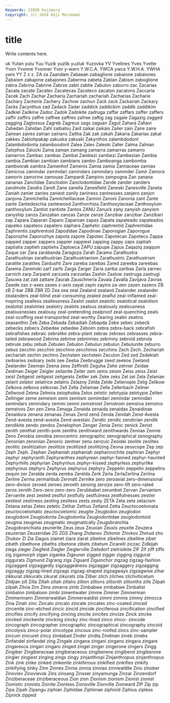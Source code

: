 ```yaml
---
Keywords: 21020 kojimura
Copyright: (C) 2024 Koji Murakami
---
```


# title

Write contents here.



uk Yutan yutu Yuu Yuzik
yuzlik yuzluk Yuzovka YV Yvelines Yves Yvette Yvon Yvonne Yvonner
Yvor y-warn Y.W.C.A. YWCA ywca Y.W.H.A. YWHA ywis YY Z
z z. ZA za Zaandam Zabaean zabaglione zabaione zabaiones Zabaism
zabajone zabajones Zaberma zabeta Zabian Zabism zaboglione zabra Zabrina Zabrine
Zabrze zabti zabtie Zabulon zaburro zac Zacarias Zacata zacate Zacatec
Zacatecas Zacateco zacaton zacatons Zaccaria Zacek Zach Zachar Zacharia Zachariah
zachariah Zacharias Zacharie Zachary Zacherie Zachery Zachow zachun Zack zack
Zackariah Zackary Zacks Zacynthus zad Zadack Zadar zaddick zaddickim zaddik
zaddikim Zadkiel Zadkine Zadoc Zadok Zadokite zadruga zaffar zaffars zaffer
zaffers zaffir zaffirs zaffre zaffree zaffres zafree zaftig zag zagaie
Zagazig zagged zagging Zaglossus Zagreb Zagreus zags zaguan Zagut Zahara
Zahavi Zahedan Zahidan Zahl zaibatsu Zaid zaikai zaikais Zailer zain
Zaire zaire Zairean zaires zairian zairians Zaitha Zak zak zakah
Zakaria Zakarias zakat zakkeu Zaklohpakap zakuska zakuski Zakynthos zalambdodont Zalambdodonta
zalamboodont Zalea Zales Zaleski Zaller Zalma Zalman Zalophus Zalucki Zama
zaman zamang zamarra zamarras zamarro zamarros Zambac zambac Zambal Zambezi
zambezi Zambezian Zambia zambia Zambian zambian zambians zambo Zamboanga zambomba
zamboorak zambra Zamenhof Zamenis Zamia zamia Zamiaceae zamias Zamicrus zamindar
zamindari zamindars zamindary zaminder Zamir Zamora zamorin zamorine zamouse Zampardi
Zampino zampogna Zan zanana zananas Zanclidae Zanclodon Zanclodontidae Zande zander
zanders zandmole Zandra Zandt Zane zanella Zanesfield Zaneski Zanesville Zaneta
Zaniah zanier zanies zaniest zanily zaniness zaninesses zanjero zanjon zanjona
Zannichellia Zannichelliaceae Zannini Zanoni Zanonia zant Zante zante Zantedeschia zantewood
Zanthorrhiza Zanthoxylaceae Zanthoxylum zanthoxylum Zantiot zantiote Zantos ZANU Zanuck zany
zanyish zanyism zanyship zanza Zanzalian zanzas Zanze zanze Zanzibar zanzibar
Zanzibari zap Zapara Zaparan Zaparo Zaparoan zapas Zapata zapateado zapateados
zapateo zapateos zapatero zaphara Zaphetic zaphrentid Zaphrentidae Zaphrentis zaphrentoid Zapodidae
Zapodinae Zaporogian Zaporogue Zaporozhe Zaporozhye zapota zapote Zapotec Zapotecan Zapoteco
Zappa zapped zapper zappers zappier zappiest zapping zappy zaps zaptiah
zaptiahs zaptieh zaptiehs Zaptoeca ZAPU zapupe Zapus Zaqaziq zaqqum Zaque
zar Zara zarabanda Zaragoza Zarah Zaramo Zarathustra Zarathustrian zarathustrian Zarathustrianism
Zarathustric Zarathustrism zaratite zaratites Zardushti Zare zareba zarebas Zared zareeba
zareebas Zarema Zaremski zarf zarfs Zarga Zarger Zaria zariba zaribas
Zarla zarnec zarnich zarp Zarpanit zarzuela zarzuelas Zashin Zaslow zastruga
zastrugi Zasuwa zat zati zattare Zaurak Zauschneria Zavala Zavalla Zavijava
Zavras Zawde zax z-axes zaxes z-axis zayat zayin zayins za-zen
zazen zazens ZB zB Z-bar ZBB ZBR ZD Zea zea
zeal Zealand zealand Zealander zealander zealanders zeal-blind zeal-consuming zealed zealful
zeal-inflamed zeal-inspiring zealless zeallessness Zealot zealot zealotic zealotical zealotism zealotist
zealotries zealotry zealots zealous zealously zealousness zealousnesses zealousy zeal-pretending zealproof
zeal-quenching zeals zeal-scoffing zeal-transported zeal-worthy Zearing zeatin zeatins zeaxanthin Zeb
Zeba Zebada Zebadiah Zebapda Zebe zebec zebeck zebecks zebecs Zebedee
zebedee Zeboim zebra zebra-back zebrafish zebrafishes zebraic zebralike zebra-plant zebras
zebrass zebrasses zebra-tailed zebrawood Zebrina zebrine zebrinnies zebrinny zebroid zebrula
zebrule zebu zebub Zebulen Zebulon Zebulun zebulun Zebulunite zeburro zebus
zecchin zecchini zecchino zecchinos zecchins Zech Zech. Zechariah zechariah zechin
zechins Zechstein zechstein Zeculon Zed zed Zedekiah zedoaries zedoary zeds
zee Zeeba Zeebrugge zeed zeekoe Zeeland Zeelander Zeeman Zeena zees
Zeffirelli Zeguha Zehe zehner Zeidae Zeidman Zeiger Zeigler zeilanite Zeiler
zein zeins zeism Zeiss zeiss Zeist zeist Zeitgeist zeitgeist zeitgeists
Zeitler zek Zeke zeks Zel zel Zela Zelanian zelant zelator
zelatrice zelatrix Zelazny Zelda Zelde Zelienople Zelig Zelikow Zelkova zelkova
zelkovas Zell Zella Zellamae Zelle Zellerbach Zellner Zellwood Zelma Zelmira
zelophobia Zelos zelotic zelotypia zelotypie Zelten Zeltinger zeme zemeism zemi
zemiism zemimdari zemindar zemindari zemindars zemindary zemmi zemni zemstroist Zemstrom
zemstva zemstvo zemstvos Zen zen Zena Zenaga Zenaida zenaida zenaidas
Zenaidinae Zenaidura zenana zenanas Zenas Zend zend Zenda Zendah Zend-Avesta
Zend-avesta zend-avesta Zend-avestaic Zendic zendic zendician zendik zendikite zendo zendos
Zenelophon Zenger Zenia Zenic zenick Zenist zenith zenithal zenith-pole zeniths
zenithward zenithwards Zennas Zennie Zeno Zenobia zenobia zenocentric zenographic zenographical
zenography Zenonian zenonian Zenonic zentner zenu zenzuic Zeoidei zeolite zeolites
zeolitic zeolitization zeolitize zeolitized zeolitizing Zeona zeoscope Zep zep Zeph
Zeph. Zephan Zephaniah zephaniah zepharovichite zephiran Zephyr zephyr zephyranth Zephyranthes
zephyrean zephyr-fanned zephyr-haunted Zephyrhills zephyrian Zephyrinus zephyr-kissed zephyrless zephyrlike zephyrous
zephyrs Zephyrus zephyrus zephyry Zeppelin zeppelin zeppelins zequin zer Zeralda
zerda zereba Zerelda Zerk Zerla ZerlaZerlina Zerlina Zerline Zerma zermahbub
Zermatt Zernike zero zeroaxial zero-dimensional zero-divisor zeroed zeroes zeroeth zeroing
zeroize zero-lift zero-rated zeros zeroth Zero-zero zero-zero Zerubbabel zerumbet Zervan
Zervanism Zervanite zest zested zestful zestfully zestfulness zestfulnesses zestier zestiest
zestiness zesting zestless zests zesty ZETA Zeta zeta zetacism Zetana
zetas Zetes zetetic Zethar Zethus Zetland Zetta Zeuctocoelomata zeuctocoelomatic zeuctocoelomic
zeugite Zeuglodon zeuglodon zeuglodont Zeuglodonta Zeuglodontia Zeuglodontidae zeuglodontoid zeugma zeugmas
zeugmatic zeugmatically Zeugobranchia Zeugobranchiata zeunerite Zeus zeus Zeuxian Zeuxis zeuxite
Zeuzera zeuzerian Zeuzeridae ZG ZGS Zhang Zhdanov Zhitomir Zhivkov Zhmud
zho Zhukov ZI Zia Ziagos ziamet ziara ziarat zibeline zibelines
zibelline zibet zibeth zibethone zibeths zibetone zibets zibetum Zicarelli ziczac
Zidkijah ziega zieger Ziegfeld Ziegler Zieglerville Zielsdorf zietrisikite ZIF Zif
ziff ziffs zig zigamorph zigan ziganka Zigeuner zigged zigger zigging
ziggurat ziggurats Zigmund Zigrang zigs Ziguard Ziguinchor zigzag zigzag-fashion zigzagged
zigzaggedly zigzaggedness zigzagger zigzaggery zigzagging zigzaggy zigzag-lined zigzags zigzag-shaped zigzagways
zigzagwise zihar zikkurat zikkurats zikurat zikurats zila Zilber zilch zilches
zilchviticetum Zildjian zill Zilla Zillah zillah zillahs zillion zillions zillionth
zillionths zills Zilpah zilpah Zilvia Zim Zima zimarra zimb Zimbabwe
zimbabwe Zimbalist zimbalon zimbaloon zimbi zimentwater zimme Zimmer Zimmerman Zimmermann
Zimmerwaldian Zimmerwaldist zimmi zimmis zimmy zimocca Zina Zinah zinc Zincalo
zincalo zincate zincates zinc-coated zinced zincenite zinc-etched zincic zincid zincide
zinciferous zincification zincified zincifies zincify zincifying zincing zincite zincites zincize
Zinck zincke zincked zinckenite zincking zincky zinc-lined zinco zinco- zincode
zincograph zincographer zincographic zincographical zincography zincoid zincolysis zinco-polar zincotype zincous
zinc-roofed zincs zinc-sampler zincum zincuret zincy zindabad Zinder zindiq Zindman
zineb zinebs Zinfandel zinfandel zing Zingale zingana zingani zingano zingara
zingare zingaresca zingari zingaro zinged zingel zinger zingerone zingers Zingg
Zingiber Zingiberaceae zingiberaceous zingiberene zingiberol zingiberone zingier zingiest zinging zings
zingy zinjanthropi Zinjanthropus zinjanthropus Zink zink zinke zinked zinkenite zinkiferous
zinkified zinkifies zinkify zinkifying zinky Zinn Zinnes Zinnia zinnia zinnias
zinnwaldite Zino zinober Zinoviev Zinovievsk Zins zinsang Zinsser zinyamunga Zinzar
Zinzendorf Zinziberaceae zinziberaceous Zion zion Zionism zionism Zionist zionist Zionistic
zionists Zionite Zionless Zionsville Zionville Zionward ZIP Zip zip Zipa
Zipah Zipangu ziphian Ziphiidae Ziphiinae ziphioid Ziphius zipless Zipnick zipped
